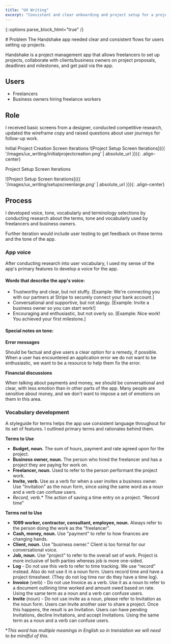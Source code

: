 ```yaml
---
title: "UX Writing"
excerpt: "Consistent and clear onboarding and project setup for a project management app."
---
```

{::options parse_block_html="true" /}
<div class="portfolio-container">
# Problem
The Handshake app needed clear and consistent flows for users setting up projects.

Handshake is a project management app that allows freelancers to set up projects, collaborate with clients/business owners on project proposals, deadlines and milestones, and get paid via the app.

## Users
- Freelancers
- Business owners hiring freelance workers

## Role
I received basic screens from a designer, conducted competitive research, updated the wireframe copy and raised questions about user journeys for follow-up work.

Initial Project Creation Screen Iterations
![Project Setup Screen Iterations]({{ '/images/ux_writing/initialprojectcreation.png' | absolute_url }}){: .align-center}

Project Setup Screen Iterations

![Project Setup Screen Iterations]({{ '/images/ux_writing/setupscreenlarge.png' | absolute_url }}){: .align-center}
<br/>


## Process
I developed voice, tone, vocabularly and terminology selections by conducting research about the terms, tone and vocabularly used by freelancers and business owners.

Further iteration would include user testing to get feedback on these terms and the tone of the app.

### App voice
After conducting research into user vocabulary, I used my sense of the app's primary features to develop a voice for the app.

#### Words that describe the app's voice:

- Trustworthy and clear, but not stuffy.
[Example: We're connecting you with our partners at Stripe to securely connect your bank account.]
- Conversational and supportive, but not slangy.
[Example: Invite a business owner so you can start work!]
- Encouraging and enthusiastic, but not overly so.
[Example: Nice work! You achieved your first milestone.]

#### Special notes on tone:

**Error messages**

Should be factual and give users a clear option for a remedy, if possible. When a user has encountered an application error we do not want to be enthusiastic, we want to be a resource to help them fix the error.

**Financial discussions**

When talking about payments and money, we should be conversational and clear, with less emotion than in other parts of the app. Many people are sensitive about money, and we don't want to impose a set of emotions on them in this area.

### Vocabulary development

A styleguide for terms helps the app use consistent language throughout for its set of features. I outlined primary terms and rationales behind them.

**Terms to Use**
- **Budget, noun.** The sum of hours, payment and rate agreed upon for the project.
- **Business owner, noun.** The person who hired the freelancer and has a project they are paying for work on.
- **Freelancer, noun.** Used to refer to the person performant the project work.
- **Invite, verb.** Use as a verb for when a user invites a business owner. Use "Invitation" as the noun form, since using the same word as a noun and a verb can confuse users.
- **Record*, verb.** The action of saving a time entry on a project. “Record time”

**Terms not to Use**

- **1099 worker, contractor, consultant, employee, noun.** Always refer to the person doing the work as the "freelancer".
- **Cash, money, noun.** Use "payment" to refer to how finances are changing hands.
- **Client, noun.** Use "business owner." Client is too formal for our conversational voice.
- **Job, noun.** Use "project" to refer to the overall set of work. Project is more inclusive of both parties whereas job is more one-sided.
- **Log** - Do not use this verb to refer to time tracking. We use “record” instead. Also do not use it in a noun form. Users record time and have a project timesheet. (They do not log time nor do they have a time log).
- **Invoice** (verb) - Do not use Invoice as a verb. Use it as a noun to refer to a document outlining time worked and amount owed based on rate. Using the same term as a noun and a verb can confuse users.
- **Invite** (noun) - Do not use invite as a noun, please refer to Invitation as the noun form. Users can Invite another user to share a project. Once this happens, the result is an Invitation. Users can have pending Invitations, decline Invitations, and accept Invitations. Using the same term as a noun and a verb can confuse users.

*_This word has multiple meanings in English so in translation we will need to be mindful of this._
</div>
